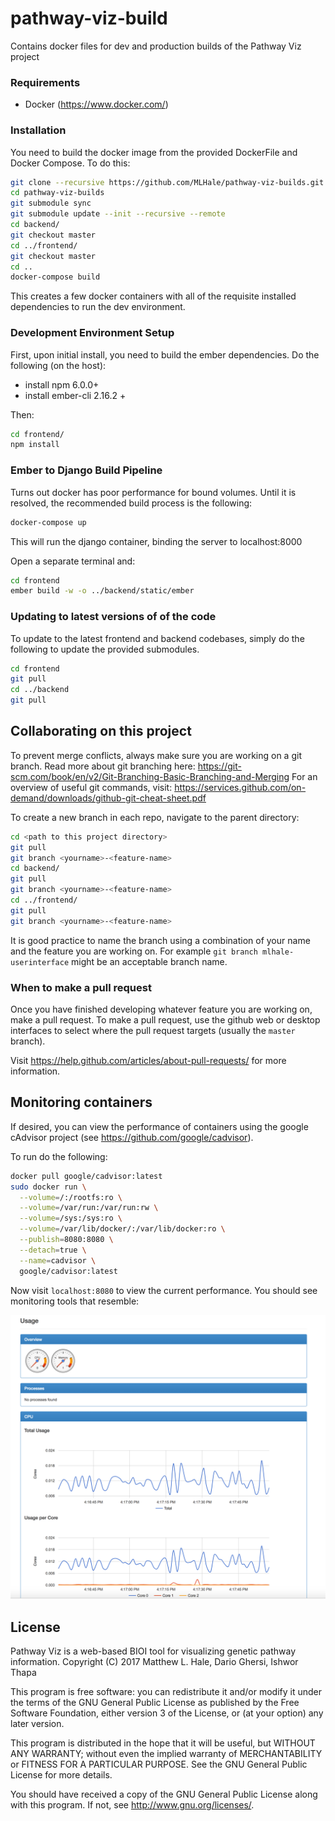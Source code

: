 # pathway-viz-build
Contains docker files for dev and production builds of the Pathway Viz project

### Requirements
* Docker (https://www.docker.com/)

### Installation
You need to build the docker image from the provided DockerFile and Docker Compose. To do this:

```bash
git clone --recursive https://github.com/MLHale/pathway-viz-builds.git
cd pathway-viz-builds
git submodule sync
git submodule update --init --recursive --remote
cd backend/
git checkout master
cd ../frontend/
git checkout master
cd ..
docker-compose build
```

This creates a few docker containers with all of the requisite installed dependencies to run the dev environment.

### Development Environment Setup
First, upon initial install, you need to build the ember dependencies. Do the following (on the host):

* install npm 6.0.0+
* install ember-cli 2.16.2 +

Then:

```bash
cd frontend/
npm install
```



### Ember to Django Build Pipeline
Turns out docker has poor performance for bound volumes. Until it is resolved, the recommended build process is the following:

```bash
docker-compose up
```
This will run the django container, binding the server to localhost:8000

Open a separate terminal and:

```bash
cd frontend
ember build -w -o ../backend/static/ember
```

### Updating to latest versions of of the code
To update to the latest frontend and backend codebases, simply do the following to update the provided submodules.

```bash
cd frontend
git pull
cd ../backend
git pull
```

## Collaborating on this project
To prevent merge conflicts, always make sure you are working on a git branch. Read more about git branching here: https://git-scm.com/book/en/v2/Git-Branching-Basic-Branching-and-Merging
For an overview of useful git commands, visit: https://services.github.com/on-demand/downloads/github-git-cheat-sheet.pdf

To create a new branch in each repo, navigate to the parent directory:
```bash
cd <path to this project directory>
git pull
git branch <yourname>-<feature-name>
cd backend/
git pull
git branch <yourname>-<feature-name>
cd ../frontend/
git pull
git branch <yourname>-<feature-name>
```
It is good practice to name the branch using a combination of your name and the feature you are working on. For example ```git branch mlhale-userinterface``` might be an acceptable branch name.

### When to make a pull request
Once you have finished developing whatever feature you are working on, make a pull request. To make a pull request, use the github web or desktop interfaces to select where the pull request targets (usually the ```master``` branch).

Visit https://help.github.com/articles/about-pull-requests/ for more information.

## Monitoring containers
If desired, you can view the performance of containers using the google cAdvisor project (see https://github.com/google/cadvisor).

To run do the following:
```bash
docker pull google/cadvisor:latest
sudo docker run \
  --volume=/:/rootfs:ro \
  --volume=/var/run:/var/run:rw \
  --volume=/sys:/sys:ro \
  --volume=/var/lib/docker/:/var/lib/docker:ro \
  --publish=8080:8080 \
  --detach=true \
  --name=cadvisor \
  google/cadvisor:latest
```

Now visit ```localhost:8080``` to view the current performance. You should see monitoring tools that resemble:

![cadvisor](docs/img/cadvisor.png)

## License
Pathway Viz is a web-based BIOI tool for visualizing genetic pathway information.
Copyright (C) 2017  Matthew L. Hale, Dario Ghersi, Ishwor Thapa

This program is free software: you can redistribute it and/or modify
it under the terms of the GNU General Public License as published by
the Free Software Foundation, either version 3 of the License, or
(at your option) any later version.

This program is distributed in the hope that it will be useful,
but WITHOUT ANY WARRANTY; without even the implied warranty of
MERCHANTABILITY or FITNESS FOR A PARTICULAR PURPOSE.  See the
GNU General Public License for more details.

You should have received a copy of the GNU General Public License
along with this program.  If not, see <http://www.gnu.org/licenses/>.

